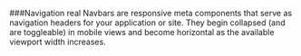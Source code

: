 ###Navigation real
Navbars are responsive meta components that serve as navigation headers for your application or site. They begin collapsed (and are toggleable) in mobile views and become horizontal as the available viewport width increases.